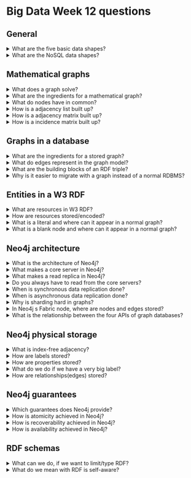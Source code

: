 # Big Data Week 12 questions
## General
<details><summary>What are the five basic data shapes? </summary>

- Tables, Trees, Text, Graphs, Cubes

</details>

<details><summary>What are the NoSQL data shapes? </summary>

- Table Entity- Relationship model
- Columns
- Triples
- Document stores

</details>

## Mathematical graphs
<details><summary>What does a graph solve? </summary>

- Complex relations for traversals of relationships

</details>
<details><summary>What are the ingredients for a mathematical graph? </summary>

- n nodes
- m (directed) edges

</details>
<details><summary>What do nodes have in common? </summary>

- nothing, except that they are entities

</details>
<details><summary>How is a adjacency list built up? </summary>

- The node in one row and an array of the ends of its outgoing edges in the other column.

</details>
<details><summary>How is a adjacency matrix built up? </summary>

- A nxn big matrix with a 1, where there is an edge and a 0 if there is none.

</details>
<details><summary>How is a incidence matrix built up? </summary>

- A nxm big matrix with a 1, where the edge starts, a -1 where the edge ends and 0 if the edge is not connected to that node.

</details>

## Graphs in a database
<details><summary>What are the ingredients for a stored graph? </summary>

- n nodes
- m (directed) edges
- p properties which are attached to nodes or edges (object attributes, except for information which is stored in edges)
- l labels, which corresponds to the type of an edge or node, multiple labels are possible

</details>
<details><summary>What do edges represent in the graph model? </summary>

- Foreign keys

</details>
<details><summary>What are the building blocks of an RDF triple? </summary>

- subject (node)
- property (labelled edge)
- object (node)

</details>
<details><summary>Why is it easier to migrate with a graph instead of a normal RDBMS? </summary>

- In graphs, new relations can simply be added, while old ones can be deleted. In comparison to RDBMS, where the whole table and it's schema have to be adjusted.

</details>

## Entities in a W3 RDF
<details><summary>What are resources in W3 RDF? </summary>

- Entities stored in subject, property, object

</details>
<details><summary>How are resources stored/encoded? </summary>

- They are stored as URI (IRI) that can appear as subject, property and object.

</details>
<details><summary>What is a literal and where can it appear in a normal graph? </summary>

- It is an instance of direct types, e.g. strings, dates, numbers and XML Schema types, that can appear as objects.

</details>
<details><summary>What is a blank node and where can it appear in a normal graph? </summary>

- It is an empty node that can appear as subject or object.

</details>	
	
## Neo4j architecture
<details><summary>What is the architecture of Neo4j? </summary>

- Core servers (master)- read replicas (client)

</details>
<details><summary>What makes a core server in Neo4j? </summary>

- Read and write

</details>
<details><summary>What makes a read replica in Neo4j? </summary>

- Clients can read from it.
- Data replication

</details>
<details><summary>Do you always have to read from the core servers? </summary>

- No, you can read from the read replicas, but that can be disallowed.

</details>
<details><summary>When is synchronous data replication done? </summary>

- When a user updates a table he will be blocked until the data has been replicated on a majority of read replicas.

</details>
<details><summary>When is asynchronous data replication done? </summary>

- After the synchronous data replication, the data gets spread to the other minority of the read replicas.

</details>
<details><summary>Why is sharding hard in graphs? </summary>

- Most queries traverse a highly-connected graph and due to the polymorphy of edges, the system does not know how best to shard.

</details>
<details><summary>In Neo4j s Fabric node, where are nodes and edges stored? </summary>

- Nodes are stored everywhere but edges are stored more distributively separated.

</details>
<details><summary>What is the relationship between the four APIs of graph databases? </summary>

![APIs](../images/12_APIs.PNG)

The lower the level, the harder/verbose the code, but also faster.

</details>	

## Neo4j physical storage
<details><summary>What is index-free adjacency? </summary>

- Edges are saved on each node and not in a global index.

</details>
<details><summary>How are labels stored? </summary>

- Fixed list.

</details>
<details><summary>How are properties stored? </summary>

- As a list of key-value pairs.

</details>
<details><summary>What do we do if we have a very big label? </summary>

- Store a pointer to the very big label.

</details>
<details><summary>How are relationships(edges) stored? </summary>

- Two double linked list of edges at each end, because edges are not ordered in the data model and we need to discover all of them.
- source-previous, source-next
- target-previous, target-next

</details>

## Neo4j guarantees
<details><summary>Which guarantees does Neo4j provide? </summary>

- Atomicity
- Recoverability
- Availability
- Scalability (since graphs are by design local)

</details>
<details><summary>How is atomicity achieved in Neo4j? </summary>

- Data only gets written if is wholly done, either by memory flush or written in the write ahead log.

</details>
<details><summary>How is recoverability achieved in Neo4j? </summary>

- After a crash, read the write ahead log and chatter with peers.

</details>
<details><summary>How is availability achieved in Neo4j? </summary>

- Master-slave architecture with core nodes and read replicas.

</details>

## RDF schemas
<details><summary>What can we do, if we want to limit/type RDF? </summary>

- RDF schemas

</details>	
<details><summary>What do we mean with RDF is self-aware? </summary>

- Meta-reflection of RDF schemas

</details>	